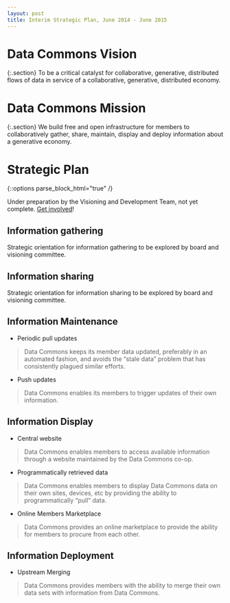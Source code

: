 ```yaml
---
layout: post
title: Interim Strategic Plan, June 2014 - June 2015
---
```


# Data Commons Vision

{:.section}
To be a critical catalyst for collaborative, generative, distributed flows of data in service of a collaborative, generative, distributed economy.


# Data Commons Mission 

{:.section}
We build free and open infrastructure for members to collaboratively gather, share, maintain, display and deploy information about a generative economy.

# Strategic Plan

{::options parse_block_html="true" /}
<div class="section">

Under preparation by the Visioning and Development Team, not yet complete.
<a href="{{site.baseurl}}/contact/">Get involved</a>!

## Information gathering

Strategic orientation for information gathering to be explored by
board and visioning committee.



##  Information sharing

Strategic orientation for information sharing to be explored by board
and visioning committee.


## Information Maintenance

 * Periodic pull updates
 
 > Data Commons keeps its member data updated, preferably in an automated fashion, and avoids the “stale data” problem that has consistently plagued similar efforts. 

 * Push updates

 > Data Commons enables its members to trigger updates of their own information.


## Information Display

 * Central website

 > Data Commons enables members to access available information through a website maintained by the Data Commons co-op.


 * Programmatically retrieved data

 > Data Commons enables members to display Data Commons data on their own sites, devices, etc by providing the ability to programmatically “pull” data.

 * Online Members Marketplace

 > Data Commons provides an online marketplace to provide the ability for members to procure from each other.


## Information Deployment

 * Upstream Merging

 > Data Commons provides members with the ability to merge their own data sets with information from Data Commons.
 

</div>
